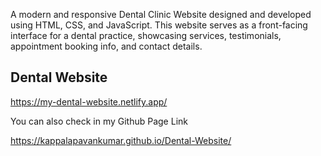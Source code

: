 A modern and responsive Dental Clinic Website designed and developed using HTML, CSS, and JavaScript. This website serves as a front-facing interface for a dental practice, showcasing services,
testimonials, appointment booking info, and contact details.
## Dental Website
https://my-dental-website.netlify.app/

You can also check in my Github Page Link

https://kappalapavankumar.github.io/Dental-Website/
